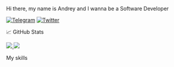 <!-- Description -->

Hi there, my name is Andrey and I wanna be a Software Developer
<!-- Badges -->
[![Telegram](https://img.shields.io/static/v1?logo=Telegram&logoColor=26A5E4&message=Profile&label=Telegram)](https://t.me/ctrelecs_ondrey)
[![Twitter](https://img.shields.io/static/v1?logo=Twitter&label=Twitter&message=Profile)](https://twitter.com/CtrlOndrey)
<!-- Stats -->
:chart_with_upwards_trend: GitHub Stats

<a href="https://github.com/braydoncoyer">
  <img style="display: inline-block; margin-left: auto; margin-right: auto"  src="https://github-readme-stats.vercel.app/api/top-langs/?username=AndreyKaBelka&theme=dracula&hide_border=true&langs_count=4&hide=C%23" />
</a>
<a href="https://github.com/AndreyKaBelka">
  <img style="display: inline-block; margin-left: auto; margin-right: auto" src="https://github-readme-stats.vercel.app/api?username=AndreyKaBelka&show_icons=true&hide_title=false&theme=dracula&count_private=true&hide_border=true&line_height=27"/>
</a>

<!-- Skills -->
My skills